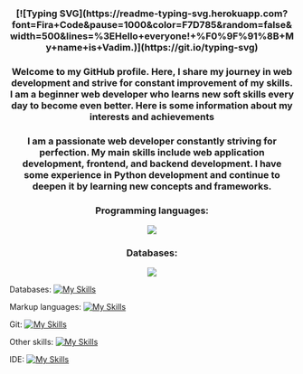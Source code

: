 <h3 align="center">[![Typing SVG](https://readme-typing-svg.herokuapp.com?font=Fira+Code&pause=1000&color=F7D785&random=false&width=500&lines=%3EHello+everyone!+%F0%9F%91%8B+My+name+is+Vadim.)](https://git.io/typing-svg)</h3>
<h3 align="center">Welcome to my GitHub profile. Here, I share my journey in web development and strive for constant improvement of my skills. I am a beginner web developer who learns new soft skills every day to become even better. Here is some information about my interests and achievements</h3>

<h3 align="center">I am a passionate web developer constantly striving for perfection. My main skills include web application development, frontend, and backend development. I have some experience in Python development and continue to deepen it by learning new concepts and frameworks.</h3>

<h3 align="center">Programming languages: </h3>
<p align="center">
  <a href="https://skillicons.dev">
    <img src="https://skillicons.dev/icons?i=js,django,flask,py&theme=light" />
  </a>
</p>

<h3 align="center">Databases: </h3>
<p align="center">
  <a href="https://skillicons.dev">
    <img src="https://skillicons.dev/icons?i=mysql,postgres,sqlite&theme=light" />
  </a>
</p>


Databases:
[![My Skills](https://skillicons.dev/icons?i=mysql,postgres,sqlite&theme=light)](https://skillicons.dev)

Markup languages:
[![My Skills](https://skillicons.dev/icons?i=html,css&theme=light)](https://skillicons.dev)

Git:
[![My Skills](https://skillicons.dev/icons?i=git,github,githubactions,gitlab&theme=light)](https://skillicons.dev)

Other skills:
[![My Skills](https://skillicons.dev/icons?i=figma,docker,discord,bots&theme=light)](https://skillicons.dev)

IDE:
[![My Skills](https://skillicons.dev/icons?i=idea,sublime,visualstudio,vscode,&theme=light)](https://skillicons.dev)



